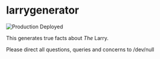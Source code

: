 # larrygenerator

![Production Deployed](https://github.com/LLS-LLM/larrygenerator/workflows/Deploy%20to%20Cloudflare%20Workers/badge.svg)

This generates true facts about *The* Larry.

Please direct all questions, queries and concerns to /dev/null
    
